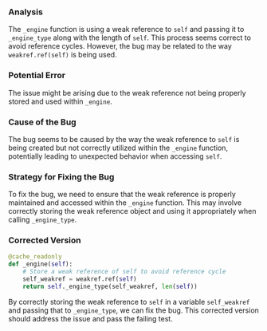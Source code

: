 ### Analysis
The `_engine` function is using a weak reference to `self` and passing it to `_engine_type` along with the length of `self`. This process seems correct to avoid reference cycles. However, the bug may be related to the way `weakref.ref(self)` is being used.

### Potential Error
The issue might be arising due to the weak reference not being properly stored and used within `_engine`.

### Cause of the Bug
The bug seems to be caused by the way the weak reference to `self` is being created but not correctly utilized within the `_engine` function, potentially leading to unexpected behavior when accessing `self`.

### Strategy for Fixing the Bug
To fix the bug, we need to ensure that the weak reference is properly maintained and accessed within the `_engine` function. This may involve correctly storing the weak reference object and using it appropriately when calling `_engine_type`.

### Corrected Version
```python
@cache_readonly
def _engine(self):
    # Store a weak reference of self to avoid reference cycle
    self_weakref = weakref.ref(self)
    return self._engine_type(self_weakref, len(self))
``` 

By correctly storing the weak reference to `self` in a variable `self_weakref` and passing that to `_engine_type`, we can fix the bug. This corrected version should address the issue and pass the failing test.